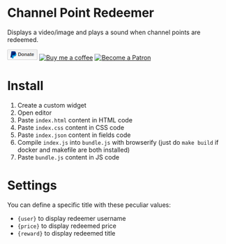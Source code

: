 # Channel Point Redeemer

Displays a video/image and plays a sound when channel points are redeemed.

[![PayPal donation](https://github.com/jaymoulin/jaymoulin.github.io/raw/master/ppl.png "PayPal donation")](https://www.paypal.me/jaymoulin)
[![Buy me a coffee](https://www.buymeacoffee.com/assets/img/custom_images/orange_img.png "Buy me a coffee")](https://www.buymeacoffee.com/jaymoulin)
[![Become a Patron](https://badgen.net/badge/become/a%20patron/F96854 "Become a Patron")](https://patreon.com/jaymoulin)

# Install

1. Create a custom widget
1. Open editor
1. Paste `index.html` content in HTML code
1. Paste `index.css` content in CSS code
1. Paste `index.json` content in fields code
1. Compile `index.js` into `bundle.js` with browserify (just do `make build` if docker and makefile are both installed)
1. Paste `bundle.js` content in JS code

# Settings

You can define a specific title with these peculiar values:

- `{user}` to display redeemer username
- `{price}` to display redeemed price 
- `{reward}` to display redeemed title
